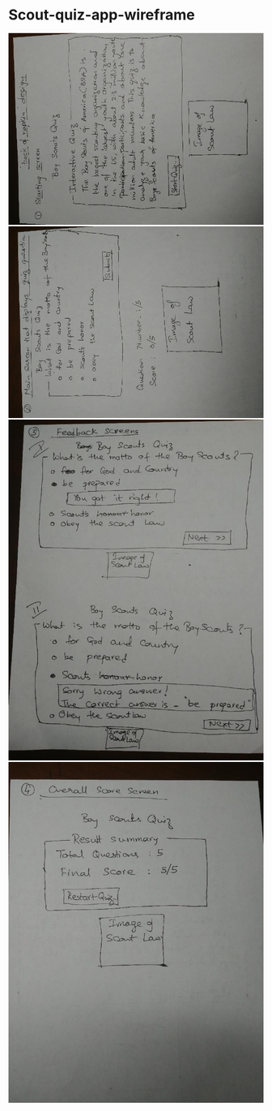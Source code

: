 # Scout-quiz-app-wireframe
![Alt text](napkinDesign/Page1.jpg?raw=true "Title")
![Alt text](napkinDesign/Page2.jpg?raw=true "Title")
![Alt text](napkinDesign/Page3.png?raw=true "Title")
![Alt text](napkinDesign/Page4.png?raw=true "Title")